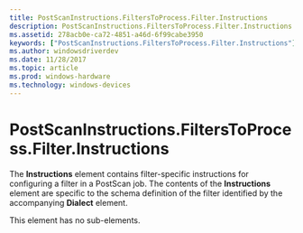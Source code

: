```yaml
---
title: PostScanInstructions.FiltersToProcess.Filter.Instructions
description: PostScanInstructions.FiltersToProcess.Filter.Instructions
ms.assetid: 278acb0e-ca72-4851-a46d-6f99cabe3950
keywords: ["PostScanInstructions.FiltersToProcess.Filter.Instructions"]
ms.author: windowsdriverdev
ms.date: 11/28/2017
ms.topic: article
ms.prod: windows-hardware
ms.technology: windows-devices
---
```


# PostScanInstructions.FiltersToProcess.Filter.Instructions


The **Instructions** element contains filter-specific instructions for configuring a filter in a PostScan job. The contents of the **Instructions** element are specific to the schema definition of the filter identified by the accompanying **Dialect** element.

This element has no sub-elements.

 

 





